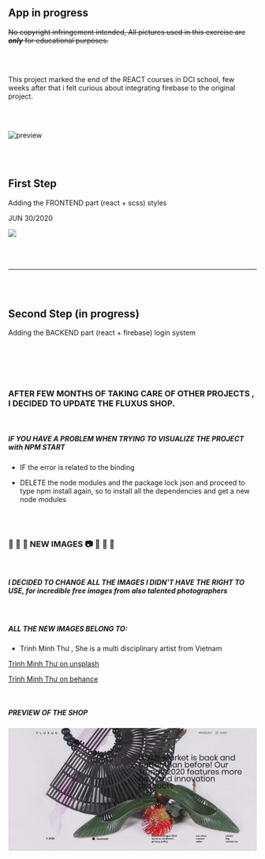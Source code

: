 ## App in progress

~~No copyright infringement intended, All pictures used in this exercise are **_only_** for educational purposes.~~

<br>
<br>

<p>This project marked the end of the REACT courses in DCI school, few weeks after that i felt curious about integrating firebase to the original project.</p>

<br>
<br>

![preview](./src/img-decor/previewshop.gif)

<br>
<br>

<h2>First Step</h2>

<p>Adding the FRONTEND part (react + scss) styles </p>
<p>JUN 30/2020 </p>

[<img src="https://imagizer.imageshack.com/img924/1629/7kZROg.jpg">](https://github.com/nadiamariduena/react-router-intro-dci)

<br>
<br>

<hr>

<br>
<br>

<h2>Second Step (in progress)</h2>

<p>Adding the BACKEND part (react + firebase) login system  </p>

<br>
<br>
<br>
<br>

### AFTER FEW MONTHS OF TAKING CARE OF OTHER PROJECTS , I DECIDED TO UPDATE THE FLUXUS SHOP.

<br>

##### IF YOU HAVE A PROBLEM WHEN TRYING TO VISUALIZE THE PROJECT with NPM START

- IF the error is related to the binding

- DELETE the node modules and the package lock json and proceed to type npm install again, so to install all the dependencies and get a new node modules

<br>
<br>

### 🌻 🌻 🌻 NEW IMAGES 📷 🌻 🌻 🌻

<br>

##### I DECIDED TO CHANGE ALL THE IMAGES I DIDN'T HAVE THE RIGHT TO USE, for incredible free images from also talented photographers

<br>

##### ALL THE NEW IMAGES BELONG TO:

- Trình Minh Thư , She is a multi disciplinary artist from Vietnam

[Trình Minh Thư on unsplash](https://unsplash.com/@imdauphong)

[Trình Minh Thư on behance](https://www.behance.net/imdauphong)

<br>

##### PREVIEW OF THE SHOP

[<img src="./src/images/preview-newimages-december.gif">](https://github.com/nadiamariduena/react-router-intro-dci)
